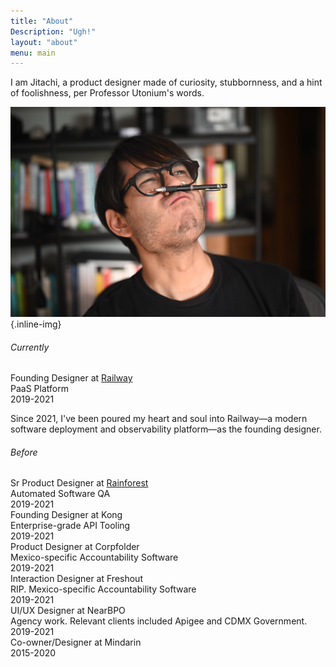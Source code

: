 ```yaml
---
title: "About"
Description: "Ugh!"
layout: "about"
menu: main
---
```


<p class="large">I am Jitachi, a product designer made of curiosity, stubbornness, and a hint of foolishness, per Professor Utonium's words.</p>

![image alt](images/jitachi.jpg)
{.inline-img}

###### Currently

<div class="flex flex-col mx-auto max-w-[800px] justify-between border-t border-[var(--color-border-light)] p-4">
    <div class="flex justify-between">
        <div>
            <div>Founding Designer at <a href="https://rainforestqa.com">Railway</a></div>
            <div class="text-lg text-gray-500 mb-4">PaaS Platform</div>
        </div>
    <div>2019-2021</div>
    </div>
    <p>Since 2021, I've been poured my heart and soul into Railway—a modern software deployment and observability platform—as the founding designer.</p>
</div>

###### Before

<div class="flex mx-auto max-w-[800px] justify-between border-t border-[var(--color-border-light)] p-4">
    <div>
        <div>Sr Product Designer at <a href="https://rainforestqa.com">Rainforest</a></div>
        <div class="text-lg text-gray-500">Automated Software QA</div>
    </div>
    <div>2019-2021</div>
</div>
<div class="flex mx-auto max-w-[800px] justify-between border-t border-[var(--color-border-light)] p-4">
    <div>
        <div>Founding Designer at Kong</div>
        <div class="text-lg text-gray-500">Enterprise-grade API Tooling</div>
    </div>
    <div>2019-2021</div>
</div>
<div class="flex mx-auto max-w-[800px] justify-between border-t border-[var(--color-border-light)] p-4">
    <div>
        <div>Product Designer at Corpfolder</div>
        <div class="text-lg text-gray-500">Mexico-specific Accountability Software</div>
    </div>
    <div>2019-2021</div>
</div>
<div class="flex mx-auto max-w-[800px] justify-between border-t border-[var(--color-border-light)] p-4">
    <div>
        <div>Interaction Designer at Freshout</div>
        <div class="text-lg text-gray-500">RIP. Mexico-specific Accountability Software</div>
    </div>
    <div>2019-2021</div>
</div>
<div class="flex mx-auto max-w-[800px] justify-between border-t border-[var(--color-border-light)] p-4">
    <div>
        <div>UI/UX Designer at NearBPO</div>
        <div class="text-lg text-gray-500">Agency work. Relevant clients included Apigee and CDMX Government.</div>
    </div>
    <div>2019-2021</div>
</div>
<div class="flex mx-auto max-w-[800px] justify-between border-t border-[var(--color-border-light)] p-4">
    <div>Co-owner/Designer at Mindarin</div>
    <div>2015-2020</div>
</div>
